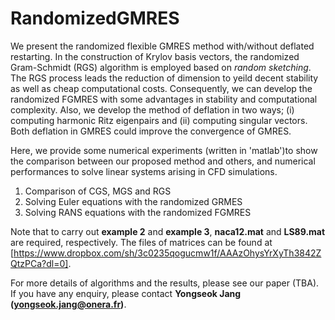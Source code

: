 # RandomizedGMRES

We present the randomized flexible GMRES method with/without deflated restarting. In the construction of Krylov basis vectors, the randomized Gram-Schmidt (RGS) algorithm is employed based on *random sketching*. The RGS process leads the reduction of dimension to yeild decent stability as well as cheap computational costs. Consequently, we can develop the randomized FGMRES with some advantages in stability and computational complexity. Also, we develop the method of deflation in two ways; (i) computing harmonic Ritz eigenpairs and (ii) computing singular vectors. Both deflation in GMRES could improve the convergence of GMRES.

Here, we provide some numerical experiments (written in 'matlab')to show the comparison between our proposed method and others, and numerical performances to solve linear systems arising in CFD simulations. 
1. Comparison of CGS, MGS and RGS
2. Solving Euler equations with the randomized GRMES
3. Solving RANS equations with the randomized FGMRES

Note that to carry out **example 2** and **example 3**, **naca12.mat** and **LS89.mat** are required, respectively.
The files of matrices can be found at [https://www.dropbox.com/sh/3c0235qogucmw1f/AAAzOhysYrXyTh3842ZQtzPCa?dl=0].

For more details of algorithms and the results, please see our paper (TBA). If you have any enquiry, please contact **Yongseok Jang (yongseok.jang@onera.fr)**.
